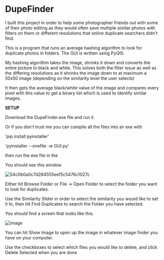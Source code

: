 # DupeFinder

I built this project in order to help some photographer friends out with some of their photo editing as they would often save multiple similar photos with filters on them or different resolutions that online duplicate searchers didn't find. 

This is a program that runs an average hashing algorithm to look for duplicate photos in folders. The GUI is written using PyQt5. 

My hashing algorithm takes the image, shrinks it down and converts the entire picture to black and white. This solves both the filter issue as well as the differing resolutions as it shrinks the image down to at maximum a 50x50 image (depending on the similarity level the user selects)

It then gets the average black/white value of the image and compares every pixel with this value to get a binary list which is used to identify similar images. 

**SETUP**

Download the DupeFinder.exe file and run it. 

Or if you don't trust me you can compile all the files into an exe with

'pip install pyinstaller'

'pyinstaller --onefile -w GUI.py'

then run the exe file in the 

You should see this window

![54c0b0a0c7d284555eef5c5476c1027c](https://user-images.githubusercontent.com/10456113/126706813-8da843fd-ba42-4b08-9e70-bd6613ee6371.png)


Either hit Browse Folder or File -> Open Folder to select the folder you want to look for duplicates. 

Use the Similarity Slider in order to select the similarity you would like to set it to, then hit Find Duplicates to search the Folder you have selected. 

You should find a screen that looks like this.

![image](https://user-images.githubusercontent.com/10456113/126707717-b04ff06b-9479-4ba6-8554-8b98901d4861.png)

You can hit Show Image to open up the image in whatever image finder you have on your computer.

Use the checkboxes to select which files you would like to delete, and click Delete Selected when you are done

